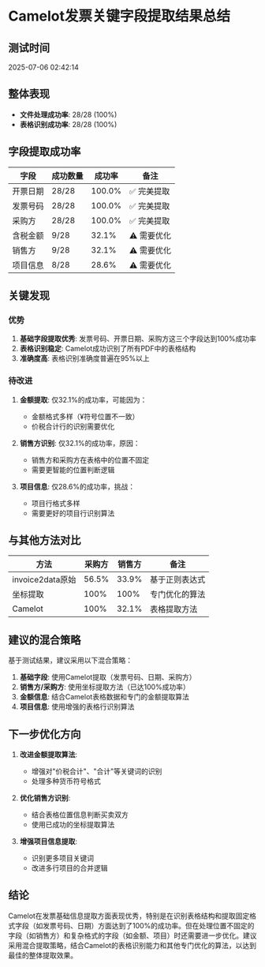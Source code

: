 # Camelot发票关键字段提取结果总结

## 测试时间
2025-07-06 02:42:14

## 整体表现
- **文件处理成功率**: 28/28 (100%)
- **表格识别成功率**: 28/28 (100%)

## 字段提取成功率

| 字段 | 成功数量 | 成功率 | 备注 |
|------|---------|--------|------|
| 开票日期 | 28/28 | 100.0% | ✅ 完美提取 |
| 发票号码 | 28/28 | 100.0% | ✅ 完美提取 |
| 采购方 | 28/28 | 100.0% | ✅ 完美提取 |
| 含税金额 | 9/28 | 32.1% | ⚠️ 需要优化 |
| 销售方 | 9/28 | 32.1% | ⚠️ 需要优化 |
| 项目信息 | 8/28 | 28.6% | ⚠️ 需要优化 |

## 关键发现

### 优势
1. **基础字段提取优秀**: 发票号码、开票日期、采购方这三个字段达到100%成功率
2. **表格识别稳定**: Camelot成功识别了所有PDF中的表格结构
3. **准确度高**: 表格识别准确度普遍在95%以上

### 待改进
1. **金额提取**: 仅32.1%的成功率，可能因为：
   - 金额格式多样（¥符号位置不一致）
   - 价税合计行的识别需要优化
   
2. **销售方识别**: 仅32.1%的成功率，原因：
   - 销售方和采购方在表格中的位置不固定
   - 需要更智能的位置判断逻辑

3. **项目信息**: 仅28.6%的成功率，挑战：
   - 项目行格式多样
   - 需要更好的项目行识别算法

## 与其他方法对比

| 方法 | 采购方 | 销售方 | 备注 |
|------|--------|--------|------|
| invoice2data原始 | 56.5% | 33.9% | 基于正则表达式 |
| 坐标提取 | 100% | 100% | 专门优化的算法 |
| Camelot | 100% | 32.1% | 表格提取方法 |

## 建议的混合策略

基于测试结果，建议采用以下混合策略：

1. **基础字段**: 使用Camelot提取（发票号码、日期、采购方）
2. **销售方/采购方**: 使用坐标提取方法（已达100%成功率）
3. **金额信息**: 结合Camelot表格数据和专门的金额提取算法
4. **项目信息**: 使用增强的表格行识别算法

## 下一步优化方向

1. **改进金额提取算法**:
   - 增强对"价税合计"、"合计"等关键词的识别
   - 处理多种货币符号格式
   
2. **优化销售方识别**:
   - 结合表格位置信息判断买卖双方
   - 使用已成功的坐标提取算法
   
3. **增强项目信息提取**:
   - 识别更多项目关键词
   - 改进多行项目的合并逻辑

## 结论

Camelot在发票基础信息提取方面表现优秀，特别是在识别表格结构和提取固定格式字段（如发票号码、日期）方面达到了100%的成功率。但在处理位置不固定的字段（如销售方）和复杂格式的字段（如金额、项目）时还需要进一步优化。建议采用混合提取策略，结合Camelot的表格识别能力和其他专门优化的算法，以达到最佳的整体提取效果。